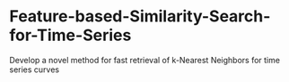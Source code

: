 # Feature-based-Similarity-Search-for-Time-Series
Develop a novel method for fast retrieval of k-Nearest Neighbors for time series curves

